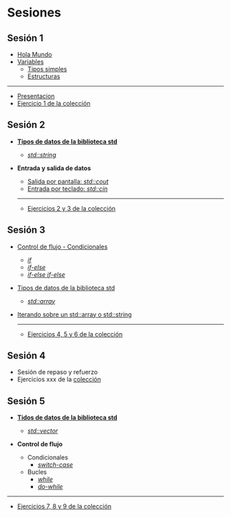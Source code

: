 # Sesiones

## Sesión 1

  * [Hola Mundo](./temario/holamundo/README.md)
  * [Variables](./temario/variables/README.md)
    * [Tipos simples](./temario/variables/tipossimples.md)
    * [Estructuras](./temario/variables/estructuras.md)
  
  -------------------------------------------------------

  * [Presentacion](./presentaciones/Sesion1.pdf)
  * [Ejercicio 1 de la colección](./EJERCICIOS.md)

## Sesión 2
* **[Tipos de datos de la biblioteca std](./temario/datosstd/README.md)**
    * [_std::string_](./temario/datosstd/string.md) 

* **Entrada y salida de datos**
  * [Salida por pantalla: _std::cout_](./temario/inout/cincout.md)
  * [Entrada por teclado: _std::cin_](./temario/inout/cincout.md)
  
  --------------------------------------------------------

  * [Ejercicios 2 y 3 de la colección](./EJERCICIOS.md)

## Sesión 3
* [Control de flujo - Condicionales](./temario/flujo/README.md)
  * [_if_](./temario/flujo/ifelse.md)
  * [_if-else_](./temario/flujo/ifelse.md)
  * [_if-else if-else_](./temario/flujo/ifelse.md)
* [Tipos de datos de la biblioteca std](./temario/datosstd/README.md)
  * [_std::array_](./temario/datosstd/array.md)
* [Iterando sobre un std::array o std::string](./temario/flujo/forelem.md)

  --------------------------------------------------------

  * [Ejercicios 4, 5 y 6 de la colección](./EJERCICIOS.md)

## Sesión 4
  * Sesión de repaso y refuerzo
  * Ejercicios xxx de la [colección](./EJERCICIOS.md)


## Sesión 5

* **[Tidos de datos de la biblioteca std](./temario/datosstd/README.md)**
    * [_std::vector_](./temario/datosstd/vector.md)

* **Control de flujo**
  * Condicionales
    * [_switch-case_](./temario/flujo/switch.md)
  * Bucles
    * [_while_](./temario/flujo/while.md)
    * [_do-while_](./temario/flujo/dowhile.md)

--------------------------------------------------------

  * [Ejercicios 7, 8 y 9 de la colección](./EJERCICIOS.md)